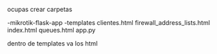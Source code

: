 ocupas crear carpetas

-mikrotik-flask-app
  -templates
    clientes.html
    firewall_address_lists.html
    index.html
    queues.html
app.py

dentro de templates va los html

